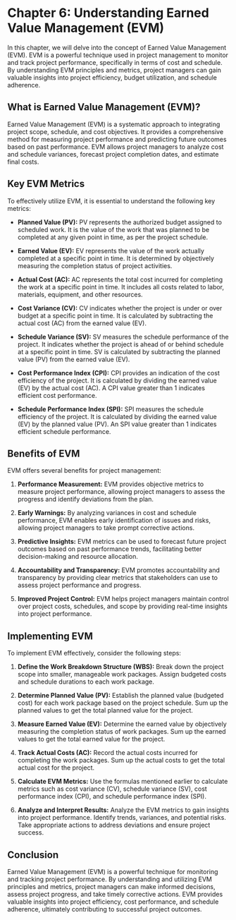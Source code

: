 Chapter 6: Understanding Earned Value Management (EVM)
======================================================

In this chapter, we will delve into the concept of Earned Value Management (EVM). EVM is a powerful technique used in project management to monitor and track project performance, specifically in terms of cost and schedule. By understanding EVM principles and metrics, project managers can gain valuable insights into project efficiency, budget utilization, and schedule adherence.

**What is Earned Value Management (EVM)?**
------------------------------------------

Earned Value Management (EVM) is a systematic approach to integrating project scope, schedule, and cost objectives. It provides a comprehensive method for measuring project performance and predicting future outcomes based on past performance. EVM allows project managers to analyze cost and schedule variances, forecast project completion dates, and estimate final costs.

**Key EVM Metrics**
-------------------

To effectively utilize EVM, it is essential to understand the following key metrics:

* **Planned Value (PV):** PV represents the authorized budget assigned to scheduled work. It is the value of the work that was planned to be completed at any given point in time, as per the project schedule.

* **Earned Value (EV):** EV represents the value of the work actually completed at a specific point in time. It is determined by objectively measuring the completion status of project activities.

* **Actual Cost (AC):** AC represents the total cost incurred for completing the work at a specific point in time. It includes all costs related to labor, materials, equipment, and other resources.

* **Cost Variance (CV):** CV indicates whether the project is under or over budget at a specific point in time. It is calculated by subtracting the actual cost (AC) from the earned value (EV).

* **Schedule Variance (SV):** SV measures the schedule performance of the project. It indicates whether the project is ahead of or behind schedule at a specific point in time. SV is calculated by subtracting the planned value (PV) from the earned value (EV).

* **Cost Performance Index (CPI):** CPI provides an indication of the cost efficiency of the project. It is calculated by dividing the earned value (EV) by the actual cost (AC). A CPI value greater than 1 indicates efficient cost performance.

* **Schedule Performance Index (SPI):** SPI measures the schedule efficiency of the project. It is calculated by dividing the earned value (EV) by the planned value (PV). An SPI value greater than 1 indicates efficient schedule performance.

**Benefits of EVM**
-------------------

EVM offers several benefits for project management:

1. **Performance Measurement:** EVM provides objective metrics to measure project performance, allowing project managers to assess the progress and identify deviations from the plan.

2. **Early Warnings:** By analyzing variances in cost and schedule performance, EVM enables early identification of issues and risks, allowing project managers to take prompt corrective actions.

3. **Predictive Insights:** EVM metrics can be used to forecast future project outcomes based on past performance trends, facilitating better decision-making and resource allocation.

4. **Accountability and Transparency:** EVM promotes accountability and transparency by providing clear metrics that stakeholders can use to assess project performance and progress.

5. **Improved Project Control:** EVM helps project managers maintain control over project costs, schedules, and scope by providing real-time insights into project performance.

**Implementing EVM**
--------------------

To implement EVM effectively, consider the following steps:

1. **Define the Work Breakdown Structure (WBS):** Break down the project scope into smaller, manageable work packages. Assign budgeted costs and schedule durations to each work package.

2. **Determine Planned Value (PV):** Establish the planned value (budgeted cost) for each work package based on the project schedule. Sum up the planned values to get the total planned value for the project.

3. **Measure Earned Value (EV):** Determine the earned value by objectively measuring the completion status of work packages. Sum up the earned values to get the total earned value for the project.

4. **Track Actual Costs (AC):** Record the actual costs incurred for completing the work packages. Sum up the actual costs to get the total actual cost for the project.

5. **Calculate EVM Metrics:** Use the formulas mentioned earlier to calculate metrics such as cost variance (CV), schedule variance (SV), cost performance index (CPI), and schedule performance index (SPI).

6. **Analyze and Interpret Results:** Analyze the EVM metrics to gain insights into project performance. Identify trends, variances, and potential risks. Take appropriate actions to address deviations and ensure project success.

**Conclusion**
--------------

Earned Value Management (EVM) is a powerful technique for monitoring and tracking project performance. By understanding and utilizing EVM principles and metrics, project managers can make informed decisions, assess project progress, and take timely corrective actions. EVM provides valuable insights into project efficiency, cost performance, and schedule adherence, ultimately contributing to successful project outcomes.
